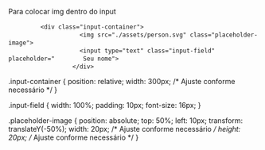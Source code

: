 Para colocar img dentro do input

             <div class="input-container">
                        <img src="./assets/person.svg" class="placeholder-image">
                        <input type="text" class="input-field" placeholder="        Seu nome">
                      </div>

.input-container {
    position: relative;
    width: 300px;
    /* Ajuste conforme necessário */
}

.input-field {
    width: 100%;
    padding: 10px;
    font-size: 16px;
}

.placeholder-image {
    position: absolute;
    top: 50%;
    left: 10px;
    transform: translateY(-50%);
    width: 20px;
    /* Ajuste conforme necessário */
    height: 20px;
    /* Ajuste conforme necessário */
} 